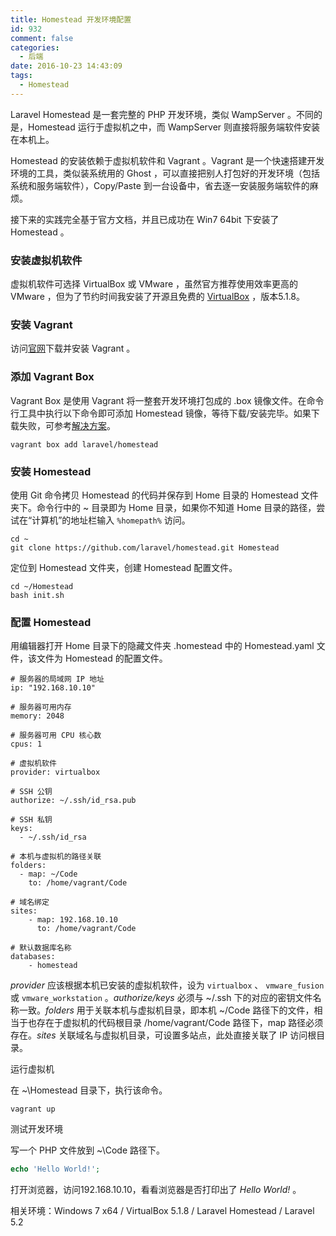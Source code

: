 ```yaml
---
title: Homestead 开发环境配置
id: 932
comment: false
categories:
  - 后端
date: 2016-10-23 14:43:09
tags:
  - Homestead
---
```


Laravel Homestead 是一套完整的 PHP 开发环境，类似 WampServer 。不同的是，Homestead 运行于虚拟机之中，而 WampServer 则直接将服务端软件安装在本机上。
<!--more-->

Homestead 的安装依赖于虚拟机软件和 Vagrant 。Vagrant 是一个快速搭建开发环境的工具，类似装系统用的 Ghost ，可以直接把别人打包好的开发环境（包括系统和服务端软件），Copy/Paste 到一台设备中，省去逐一安装服务端软件的麻烦。

接下来的实践完全基于官方文档，并且已成功在 Win7 64bit 下安装了 Homestead 。

### 安装虚拟机软件

虚拟机软件可选择 VirtualBox 或 VMware ，虽然官方推荐使用效率更高的 VMware ，但为了节约时间我安装了开源且免费的 [VirtualBox](https://www.virtualbox.org/) ，版本5.1.8。

### 安装 Vagrant

访问[官网](https://www.vagrantup.com/)下载并安装 Vagrant 。

### 添加 Vagrant Box

Vagrant Box 是使用 Vagrant 将一整套开发环境打包成的 .box 镜像文件。在命令行工具中执行以下命令即可添加 Homestead 镜像，等待下载/安装完毕。如果下载失败，可参考[解决方案](http://www.caiyiming.com/article/20161024.html)。

```
vagrant box add laravel/homestead
```
 

### 安装 Homestead

使用 Git 命令拷贝 Homestead 的代码并保存到 Home 目录的 Homestead 文件夹下。命令行中的 ~ 目录即为 Home 目录，如果你不知道 Home 目录的路径，尝试在“计算机”的地址栏输入 `%homepath%` 访问。

```
cd ~
git clone https://github.com/laravel/homestead.git Homestead
```

定位到 Homestead 文件夹，创建 Homestead 配置文件。

```
cd ~/Homestead
bash init.sh
```

### 配置 Homestead

用编辑器打开 Home 目录下的隐藏文件夹 .homestead 中的 Homestead.yaml 文件，该文件为 Homestead 的配置文件。

```
# 服务器的局域网 IP 地址
ip: "192.168.10.10"

# 服务器可用内存
memory: 2048

# 服务器可用 CPU 核心数
cpus: 1

# 虚拟机软件
provider: virtualbox

# SSH 公钥
authorize: ~/.ssh/id_rsa.pub

# SSH 私钥
keys:
  - ~/.ssh/id_rsa

# 本机与虚拟机的路径关联
folders:
  - map: ~/Code
    to: /home/vagrant/Code

# 域名绑定
sites:
    - map: 192.168.10.10
      to: /home/vagrant/Code

# 默认数据库名称
databases:
    - homestead
```

_provider_ 应该根据本机已安装的虚拟机软件，设为 `virtualbox` 、 `vmware_fusion` 或 `vmware_workstation` 。_authorize/keys_ 必须与 ~/.ssh 下的对应的密钥文件名称一致。_folders_ 用于关联本机与虚拟机目录，即本机 ~/Code 路径下的文件，相当于也存在于虚拟机的代码根目录 /home/vagrant/Code 路径下，map 路径必须存在。_sites_ 关联域名与虚拟机目录，可设置多站点，此处直接关联了 IP 访问根目录。
 

运行虚拟机

在 ~\Homestead 目录下，执行该命令。

```
vagrant up
```
 

测试开发环境

写一个 PHP 文件放到 ~\Code 路径下。

``` php
echo 'Hello World!';
```

打开浏览器，访问192.168.10.10，看看浏览器是否打印出了 _Hello World!_ 。

 

相关环境：Windows 7 x64 / VirtualBox 5.1.8 / Laravel Homestead / Laravel 5.2

 